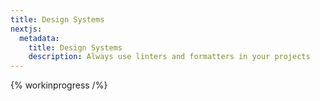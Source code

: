 ```yaml
---
title: Design Systems
nextjs:
  metadata:
    title: Design Systems
    description: Always use linters and formatters in your projects
---
```


{% workinprogress /%}
